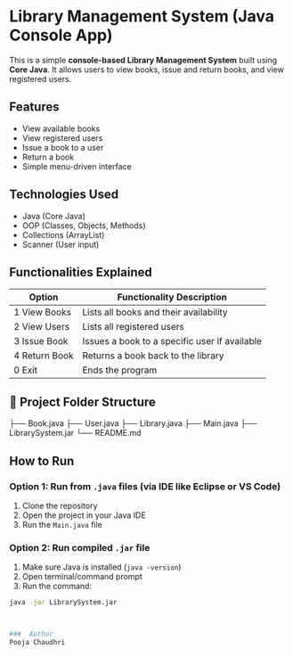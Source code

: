 #  Library Management System (Java Console App)

This is a simple **console-based Library Management System** built using **Core Java**. It allows users to view books, issue and return books, and view registered users.



##  Features

-  View available books  
-  View registered users  
-  Issue a book to a user  
-  Return a book  
-  Simple menu-driven interface  



##  Technologies Used

- Java (Core Java)
- OOP (Classes, Objects, Methods)
- Collections (ArrayList)
- Scanner (User input)



## Functionalities Explained

| Option | Functionality Description |
|--------|---------------------------|
| 1 View Books | Lists all books and their availability |
| 2️ View Users | Lists all registered users |
| 3️ Issue Book | Issues a book to a specific user if available |
| 4️ Return Book | Returns a book back to the library |
| 0️ Exit | Ends the program |



## 📂 Project Folder Structure

├── Book.java
├── User.java
├── Library.java
├── Main.java
├── LibrarySystem.jar
└── README.md



##   How to Run

###  Option 1: Run from `.java` files (via IDE like Eclipse or VS Code)

1. Clone the repository  
2. Open the project in your Java IDE  
3. Run the `Main.java` file  

###  Option 2: Run compiled `.jar` file

1. Make sure Java is installed (`java -version`)  
2. Open terminal/command prompt  
3. Run the command:

```bash
java -jar LibrarySystem.jar



###  Author
Pooja Chaudhri


